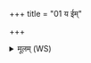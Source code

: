 +++
title = "01 य ईम्"

+++
<details><summary>मूलम् (WS)</summary>

य ईं चकार न सो अस्य वेद य ईं ददर्श हिरुगिन्नु तस्मात् ।  
स मातुर्योना परिवीतो अन्तर्बहुप्रजा निर्ऋतिमा विवेश ॥ १ ॥
</details>